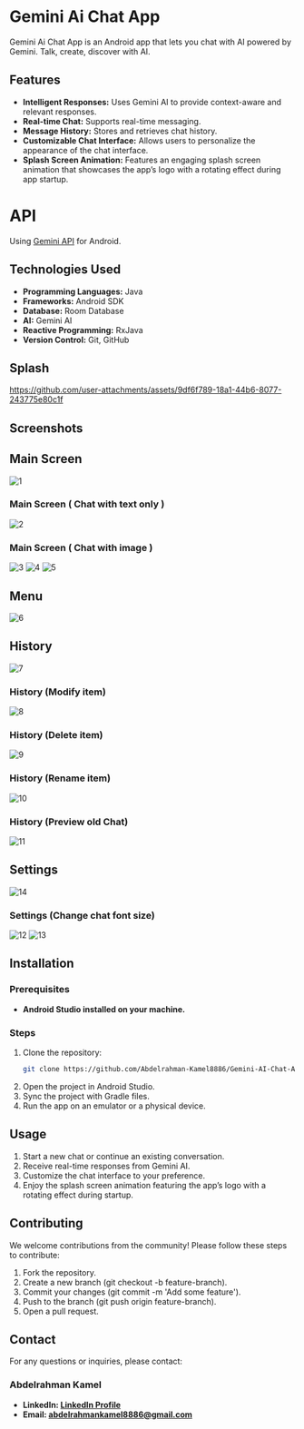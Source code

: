 # Gemini Ai Chat App
Gemini Ai Chat App is an Android app that lets you chat with AI powered by Gemini. Talk, create, discover with AI.

## Features
- **Intelligent Responses:** Uses Gemini AI to provide context-aware and relevant responses.
- **Real-time Chat:** Supports real-time messaging.
- **Message History:** Stores and retrieves chat history.
- **Customizable Chat Interface:** Allows users to personalize the appearance of the chat interface.
- **Splash Screen Animation:** Features an engaging splash screen animation that showcases the app’s logo with a rotating effect during app startup.
  
# API
Using [Gemini API](https://ai.google.dev/gemini-api/docs/get-started/tutorial?lang=android) for Android.

## Technologies Used
- **Programming Languages:** Java
- **Frameworks:** Android SDK
- **Database:** Room Database
- **AI:** Gemini AI
- **Reactive Programming:** RxJava
- **Version Control:** Git, GitHub

## Splash
https://github.com/user-attachments/assets/9df6f789-18a1-44b6-8077-243775e80c1f
## Screenshots
## Main Screen
![1](https://github.com/user-attachments/assets/b2e17ad6-a4a3-4b77-99af-ddde889b5f9d)
### Main Screen ( Chat with text only )
![2](https://github.com/user-attachments/assets/6efb3909-079a-44ea-adf7-6da3af471f6f)
### Main Screen ( Chat with image )
![3](https://github.com/user-attachments/assets/51cac530-2487-408e-b2f0-6b8c492e8d65)
![4](https://github.com/user-attachments/assets/c7c48281-cacd-4d3a-8068-7a5bd738a383)
![5](https://github.com/user-attachments/assets/fc5237d3-a9bf-42e4-85ee-eb1d5cc0bedb)
## Menu
![6](https://github.com/user-attachments/assets/5d009924-a524-4121-b225-877c5ed02918)
## History
![7](https://github.com/user-attachments/assets/3875086b-ba34-476b-9570-f102c9209371)
### History (Modify item)
![8](https://github.com/user-attachments/assets/4598a120-3cf3-45be-9471-d48fb62f2dac)
### History (Delete item)
![9](https://github.com/user-attachments/assets/c26f8b3c-f2f8-4a1e-aab0-d66dc83646fb)
### History (Rename item)
![10](https://github.com/user-attachments/assets/6b042783-bb6f-4f61-a310-1c7a5e7d2988)
### History (Preview old Chat)
![11](https://github.com/user-attachments/assets/b082762b-b39c-4d18-b09d-5892f92c3c0f)
## Settings
![14](https://github.com/user-attachments/assets/787c9b87-e986-4e63-9a60-7c356b670f6b)
### Settings (Change chat font size)
![12](https://github.com/user-attachments/assets/18227b3c-9405-45ed-bef1-96f12ec35f5d)
![13](https://github.com/user-attachments/assets/d0f40c8a-ad10-47c0-8d5b-8c9ab914f317)

## Installation
### Prerequisites
- **Android Studio installed on your machine.**
### Steps
1. Clone the repository:
   ```bash
   git clone https://github.com/Abdelrahman-Kamel8886/Gemini-AI-Chat-App.git
3. Open the project in Android Studio.
4. Sync the project with Gradle files.
5. Run the app on an emulator or a physical device.

## Usage
1. Start a new chat or continue an existing conversation.
2. Receive real-time responses from Gemini AI.
3. Customize the chat interface to your preference.
4. Enjoy the splash screen animation featuring the app’s logo with a rotating effect during startup.
   
## Contributing
We welcome contributions from the community! Please follow these steps to contribute:
1. Fork the repository.
2. Create a new branch (git checkout -b feature-branch).
3. Commit your changes (git commit -m 'Add some feature').
4. Push to the branch (git push origin feature-branch).
5. Open a pull request.

## Contact
For any questions or inquiries, please contact:

### Abdelrahman Kamel

- **LinkedIn: [LinkedIn Profile](www.linkedin.com/in/abdelrahman-kamel-7a7457200)**
- **Email: abdelrahmankamel8886@gmail.com**





